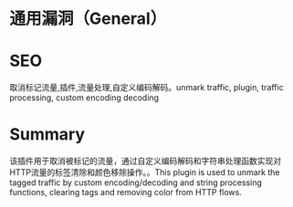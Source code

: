 # 通用漏洞（General）
# SEO
取消标记流量,插件,流量处理,自定义编码解码。unmark traffic, plugin, traffic processing, custom encoding decoding
# Summary
该插件用于取消被标记的流量，通过自定义编码解码和字符串处理函数实现对HTTP流量的标签清除和颜色移除操作。。This plugin is used to unmark the tagged traffic by custom encoding/decoding and string processing functions, clearing tags and removing color from HTTP flows.
